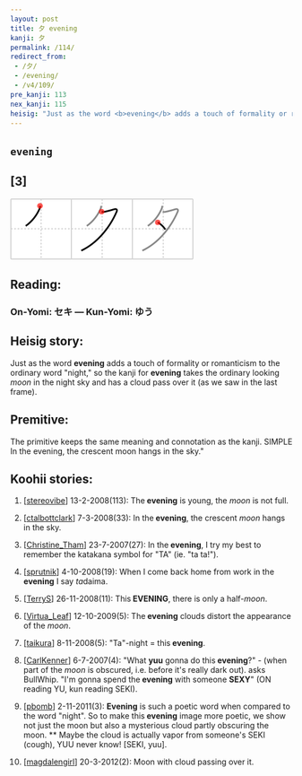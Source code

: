 ```yaml
---
layout: post
title: 夕 evening
kanji: 夕
permalink: /114/
redirect_from:
 - /夕/
 - /evening/
 - /v4/109/
pre_kanji: 113
nex_kanji: 115
heisig: "Just as the word <b>evening</b> adds a touch of formality or romanticism to the ordinary word &quot;night,&quot; so the kanji for <b>evening</b> takes the ordinary looking <i>moon</i> in the night sky and has a cloud pass over it (as we saw in the last frame). The primitive keeps the same meaning and connotation as the kanji. SIMPLE  In the evening, the crescent moon hangs in the sky.""
---
```


## `evening`

## [3]

<div class="stroke"><img src="../images/E5A495.png" /></div>

## Reading:

### On-Yomi: セキ &mdash; Kun-Yomi: ゆう

## Heisig story:

Just as the word <b>evening</b> adds a touch of formality or romanticism to the ordinary word &quot;night,&quot; so the kanji for <b>evening</b> takes the ordinary looking <i>moon</i> in the night sky and has a cloud pass over it (as we saw in the last frame).

## Premitive:

The primitive keeps the same meaning and connotation as the kanji. SIMPLE  In the evening, the crescent moon hangs in the sky."

## Koohii stories:

1) [<a href="http://kanji.koohii.com/profile/stereovibe">stereovibe</a>] 13-2-2008(113): The<strong> evening</strong> is young, the <em>moon</em> is not full.

2) [<a href="http://kanji.koohii.com/profile/ctalbottclark">ctalbottclark</a>] 7-3-2008(33): In the<strong> evening</strong>, the crescent <em>moon</em> hangs in the sky.

3) [<a href="http://kanji.koohii.com/profile/Christine_Tham">Christine_Tham</a>] 23-7-2007(27): In the<strong> evening</strong>, I try my best to remember the katakana symbol for &quot;TA&quot; (ie. &quot;ta ta!&quot;).

4) [<a href="http://kanji.koohii.com/profile/sprutnik">sprutnik</a>] 4-10-2008(19): When I come back home from work in the<strong> evening</strong> I say <em>ta</em>daima.

5) [<a href="http://kanji.koohii.com/profile/TerryS">TerryS</a>] 26-11-2008(11): This<strong> EVENING</strong>, there is only a half-<em>moon</em>.

6) [<a href="http://kanji.koohii.com/profile/Virtua_Leaf">Virtua_Leaf</a>] 12-10-2009(5): The<strong> evening</strong> clouds distort the appearance of the <em>moon</em>.

7) [<a href="http://kanji.koohii.com/profile/taikura">taikura</a>] 8-11-2008(5): &quot;Ta&quot;-night = this<strong> evening</strong>.

8) [<a href="http://kanji.koohii.com/profile/CarlKenner">CarlKenner</a>] 6-7-2007(4): &quot;What <strong>yuu</strong> gonna do this<strong> evening</strong>?&quot; - (when part of the <em>moon</em> is obscured, i.e. before it&#039;s really dark out). asks BullWhip. &quot;I&#039;m gonna spend the<strong> evening</strong> with someone <strong>SEXY</strong>&quot; (ON reading YU, kun reading SEKI).

9) [<a href="http://kanji.koohii.com/profile/pbomb">pbomb</a>] 2-11-2011(3): <strong>Evening</strong> is such a poetic word when compared to the word &quot;night&quot;. So to make this<strong> evening</strong> image more poetic, we show not just the moon but also a mysterious cloud partly obscuring the moon. ** Maybe the cloud is actually vapor from someone&#039;s SEKI (cough), YUU never know! [SEKI, yuu].

10) [<a href="http://kanji.koohii.com/profile/magdalengirl">magdalengirl</a>] 20-3-2012(2): Moon with cloud passing over it.
